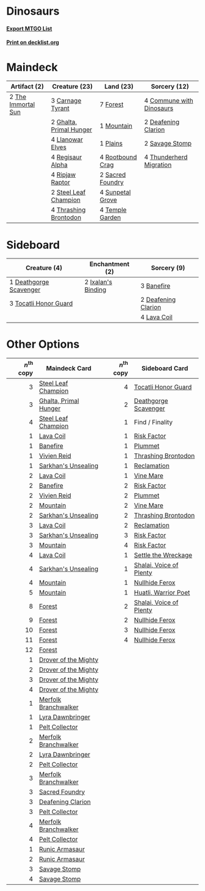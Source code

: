 # Dinosaurs

#### [Export MTGO List](../collection/Dinosaurs/Dinosaurs.txt)
#### [Print on decklist.org](http://decklist.org/?deckmain=3%09Carnage%20Tyrant%0A4%09Commune%20with%20Dinosaurs%0A2%09Deafening%20Clarion%0A7%09Forest%0A2%09Ghalta,%20Primal%20Hunger%0A4%09Llanowar%20Elves%0A1%09Mountain%0A1%09Plains%0A4%09Regisaur%20Alpha%0A4%09Ripjaw%20Raptor%0A4%09Rootbound%20Crag%0A2%09Sacred%20Foundry%0A2%09Savage%20Stomp%0A2%09Steel%20Leaf%20Champion%0A4%09Sunpetal%20Grove%0A4%09Temple%20Garden%0A2%09The%20Immortal%20Sun%0A4%09Thrashing%20Brontodon%0A4%09Thunderherd%20Migration&deckside=3%09Banefire%0A2%09Deafening%20Clarion%0A1%09Deathgorge%20Scavenger%0A2%09Ixalan's%20Binding%0A4%09Lava%20Coil%0A3%09Tocatli%20Honor%20Guard)
# Maindeck

|                                        Artifact (2)                                         |                                          Creature (23)                                           |                                         Land (23)                                         |                                           Sorcery (12)                                            |
|---------------------------------------------------------------------------------------------|--------------------------------------------------------------------------------------------------|-------------------------------------------------------------------------------------------|---------------------------------------------------------------------------------------------------|
|2 [The Immortal Sun](http://gatherer.wizards.com/Pages/Card/Details.aspx?multiverseid=439844)|3 [Carnage Tyrant](http://gatherer.wizards.com/Pages/Card/Details.aspx?multiverseid=435334)       |7 [Forest](http://gatherer.wizards.com/Pages/Card/Details.aspx?multiverseid=439605)        |4 [Commune with Dinosaurs](http://gatherer.wizards.com/Pages/Card/Details.aspx?multiverseid=435336)|
|                                                                                             |2 [Ghalta, Primal Hunger](http://gatherer.wizards.com/Pages/Card/Details.aspx?multiverseid=439787)|1 [Mountain](http://gatherer.wizards.com/Pages/Card/Details.aspx?multiverseid=439604)      |2 [Deafening Clarion](http://gatherer.wizards.com/Pages/Card/Details.aspx?multiverseid=452915)     |
|                                                                                             |4 [Llanowar Elves](http://gatherer.wizards.com/Pages/Card/Details.aspx?multiverseid=413717)       |1 [Plains](http://gatherer.wizards.com/Pages/Card/Details.aspx?multiverseid=439601)        |2 [Savage Stomp](http://gatherer.wizards.com/Pages/Card/Details.aspx?multiverseid=435361)          |
|                                                                                             |4 [Regisaur Alpha](http://gatherer.wizards.com/Pages/Card/Details.aspx?multiverseid=435383)       |4 [Rootbound Crag](http://gatherer.wizards.com/Pages/Card/Details.aspx?multiverseid=208042)|4 [Thunderherd Migration](http://gatherer.wizards.com/Pages/Card/Details.aspx?multiverseid=439806) |
|                                                                                             |4 [Ripjaw Raptor](http://gatherer.wizards.com/Pages/Card/Details.aspx?multiverseid=435359)        |2 [Sacred Foundry](http://gatherer.wizards.com/Pages/Card/Details.aspx?multiverseid=405106)|                                                                                                   |
|                                                                                             |2 [Steel Leaf Champion](http://gatherer.wizards.com/Pages/Card/Details.aspx?multiverseid=443070)  |4 [Sunpetal Grove](http://gatherer.wizards.com/Pages/Card/Details.aspx?multiverseid=420946)|                                                                                                   |
|                                                                                             |4 [Thrashing Brontodon](http://gatherer.wizards.com/Pages/Card/Details.aspx?multiverseid=439805)  |4 [Temple Garden](http://gatherer.wizards.com/Pages/Card/Details.aspx?multiverseid=405112) |                                                                                                   |


# Sideboard

|                                          Creature (4)                                           |                                       Enchantment (2)                                       |                                         Sorcery (9)                                          |
|-------------------------------------------------------------------------------------------------|---------------------------------------------------------------------------------------------|----------------------------------------------------------------------------------------------|
|1 [Deathgorge Scavenger](http://gatherer.wizards.com/Pages/Card/Details.aspx?multiverseid=435339)|2 [Ixalan's Binding](http://gatherer.wizards.com/Pages/Card/Details.aspx?multiverseid=435168)|3 [Banefire](http://gatherer.wizards.com/Pages/Card/Details.aspx?multiverseid=397676)         |
|3 [Tocatli Honor Guard](http://gatherer.wizards.com/Pages/Card/Details.aspx?multiverseid=435194) |                                                                                             |2 [Deafening Clarion](http://gatherer.wizards.com/Pages/Card/Details.aspx?multiverseid=452915)|
|                                                                                                 |                                                                                             |4 [Lava Coil](http://gatherer.wizards.com/Pages/Card/Details.aspx?multiverseid=452858)        |


# Other Options

|*n*<sup>th</sup> copy|                                         Maindeck Card                                          |*n*<sup>th</sup> copy|                                          Sideboard Card                                          |
|--------------------:|------------------------------------------------------------------------------------------------|--------------------:|--------------------------------------------------------------------------------------------------|
|                    3|[Steel Leaf Champion](http://gatherer.wizards.com/Pages/Card/Details.aspx?multiverseid=443070)  |                    4|[Tocatli Honor Guard](http://gatherer.wizards.com/Pages/Card/Details.aspx?multiverseid=435194)    |
|                    3|[Ghalta, Primal Hunger](http://gatherer.wizards.com/Pages/Card/Details.aspx?multiverseid=439787)|                    2|[Deathgorge Scavenger](http://gatherer.wizards.com/Pages/Card/Details.aspx?multiverseid=435339)   |
|                    4|[Steel Leaf Champion](http://gatherer.wizards.com/Pages/Card/Details.aspx?multiverseid=443070)  |                    1|Find / Finality                                                                                   |
|                    1|[Lava Coil](http://gatherer.wizards.com/Pages/Card/Details.aspx?multiverseid=452858)            |                    1|[Risk Factor](http://gatherer.wizards.com/Pages/Card/Details.aspx?multiverseid=452863)            |
|                    1|[Banefire](http://gatherer.wizards.com/Pages/Card/Details.aspx?multiverseid=397676)             |                    1|[Plummet](http://gatherer.wizards.com/Pages/Card/Details.aspx?multiverseid=397786)                |
|                    1|[Vivien Reid](http://gatherer.wizards.com/Pages/Card/Details.aspx?multiverseid=447344)          |                    1|[Thrashing Brontodon](http://gatherer.wizards.com/Pages/Card/Details.aspx?multiverseid=439805)    |
|                    1|[Sarkhan's Unsealing](http://gatherer.wizards.com/Pages/Card/Details.aspx?multiverseid=447291)  |                    1|[Reclamation](http://gatherer.wizards.com/Pages/Card/Details.aspx?multiverseid=2736)              |
|                    2|[Lava Coil](http://gatherer.wizards.com/Pages/Card/Details.aspx?multiverseid=452858)            |                    1|[Vine Mare](http://gatherer.wizards.com/Pages/Card/Details.aspx?multiverseid=447343)              |
|                    2|[Banefire](http://gatherer.wizards.com/Pages/Card/Details.aspx?multiverseid=397676)             |                    2|[Risk Factor](http://gatherer.wizards.com/Pages/Card/Details.aspx?multiverseid=452863)            |
|                    2|[Vivien Reid](http://gatherer.wizards.com/Pages/Card/Details.aspx?multiverseid=447344)          |                    2|[Plummet](http://gatherer.wizards.com/Pages/Card/Details.aspx?multiverseid=397786)                |
|                    2|[Mountain](http://gatherer.wizards.com/Pages/Card/Details.aspx?multiverseid=439604)             |                    2|[Vine Mare](http://gatherer.wizards.com/Pages/Card/Details.aspx?multiverseid=447343)              |
|                    2|[Sarkhan's Unsealing](http://gatherer.wizards.com/Pages/Card/Details.aspx?multiverseid=447291)  |                    2|[Thrashing Brontodon](http://gatherer.wizards.com/Pages/Card/Details.aspx?multiverseid=439805)    |
|                    3|[Lava Coil](http://gatherer.wizards.com/Pages/Card/Details.aspx?multiverseid=452858)            |                    2|[Reclamation](http://gatherer.wizards.com/Pages/Card/Details.aspx?multiverseid=2736)              |
|                    3|[Sarkhan's Unsealing](http://gatherer.wizards.com/Pages/Card/Details.aspx?multiverseid=447291)  |                    3|[Risk Factor](http://gatherer.wizards.com/Pages/Card/Details.aspx?multiverseid=452863)            |
|                    3|[Mountain](http://gatherer.wizards.com/Pages/Card/Details.aspx?multiverseid=439604)             |                    4|[Risk Factor](http://gatherer.wizards.com/Pages/Card/Details.aspx?multiverseid=452863)            |
|                    4|[Lava Coil](http://gatherer.wizards.com/Pages/Card/Details.aspx?multiverseid=452858)            |                    1|[Settle the Wreckage](http://gatherer.wizards.com/Pages/Card/Details.aspx?multiverseid=435186)    |
|                    4|[Sarkhan's Unsealing](http://gatherer.wizards.com/Pages/Card/Details.aspx?multiverseid=447291)  |                    1|[Shalai, Voice of Plenty](http://gatherer.wizards.com/Pages/Card/Details.aspx?multiverseid=442923)|
|                    4|[Mountain](http://gatherer.wizards.com/Pages/Card/Details.aspx?multiverseid=439604)             |                    1|[Nullhide Ferox](http://gatherer.wizards.com/Pages/Card/Details.aspx?multiverseid=452888)         |
|                    5|[Mountain](http://gatherer.wizards.com/Pages/Card/Details.aspx?multiverseid=439604)             |                    1|[Huatli, Warrior Poet](http://gatherer.wizards.com/Pages/Card/Details.aspx?multiverseid=435380)   |
|                    8|[Forest](http://gatherer.wizards.com/Pages/Card/Details.aspx?multiverseid=439605)               |                    2|[Shalai, Voice of Plenty](http://gatherer.wizards.com/Pages/Card/Details.aspx?multiverseid=442923)|
|                    9|[Forest](http://gatherer.wizards.com/Pages/Card/Details.aspx?multiverseid=439605)               |                    2|[Nullhide Ferox](http://gatherer.wizards.com/Pages/Card/Details.aspx?multiverseid=452888)         |
|                   10|[Forest](http://gatherer.wizards.com/Pages/Card/Details.aspx?multiverseid=439605)               |                    3|[Nullhide Ferox](http://gatherer.wizards.com/Pages/Card/Details.aspx?multiverseid=452888)         |
|                   11|[Forest](http://gatherer.wizards.com/Pages/Card/Details.aspx?multiverseid=439605)               |                    4|[Nullhide Ferox](http://gatherer.wizards.com/Pages/Card/Details.aspx?multiverseid=452888)         |
|                   12|[Forest](http://gatherer.wizards.com/Pages/Card/Details.aspx?multiverseid=439605)               |                     |                                                                                                  |
|                    1|[Drover of the Mighty](http://gatherer.wizards.com/Pages/Card/Details.aspx?multiverseid=435342) |                     |                                                                                                  |
|                    2|[Drover of the Mighty](http://gatherer.wizards.com/Pages/Card/Details.aspx?multiverseid=435342) |                     |                                                                                                  |
|                    3|[Drover of the Mighty](http://gatherer.wizards.com/Pages/Card/Details.aspx?multiverseid=435342) |                     |                                                                                                  |
|                    4|[Drover of the Mighty](http://gatherer.wizards.com/Pages/Card/Details.aspx?multiverseid=435342) |                     |                                                                                                  |
|                    1|[Merfolk Branchwalker](http://gatherer.wizards.com/Pages/Card/Details.aspx?multiverseid=435353) |                     |                                                                                                  |
|                    1|[Lyra Dawnbringer](http://gatherer.wizards.com/Pages/Card/Details.aspx?multiverseid=442914)     |                     |                                                                                                  |
|                    1|[Pelt Collector](http://gatherer.wizards.com/Pages/Card/Details.aspx?multiverseid=452891)       |                     |                                                                                                  |
|                    2|[Merfolk Branchwalker](http://gatherer.wizards.com/Pages/Card/Details.aspx?multiverseid=435353) |                     |                                                                                                  |
|                    2|[Lyra Dawnbringer](http://gatherer.wizards.com/Pages/Card/Details.aspx?multiverseid=442914)     |                     |                                                                                                  |
|                    2|[Pelt Collector](http://gatherer.wizards.com/Pages/Card/Details.aspx?multiverseid=452891)       |                     |                                                                                                  |
|                    3|[Merfolk Branchwalker](http://gatherer.wizards.com/Pages/Card/Details.aspx?multiverseid=435353) |                     |                                                                                                  |
|                    3|[Sacred Foundry](http://gatherer.wizards.com/Pages/Card/Details.aspx?multiverseid=405106)       |                     |                                                                                                  |
|                    3|[Deafening Clarion](http://gatherer.wizards.com/Pages/Card/Details.aspx?multiverseid=452915)    |                     |                                                                                                  |
|                    3|[Pelt Collector](http://gatherer.wizards.com/Pages/Card/Details.aspx?multiverseid=452891)       |                     |                                                                                                  |
|                    4|[Merfolk Branchwalker](http://gatherer.wizards.com/Pages/Card/Details.aspx?multiverseid=435353) |                     |                                                                                                  |
|                    4|[Pelt Collector](http://gatherer.wizards.com/Pages/Card/Details.aspx?multiverseid=452891)       |                     |                                                                                                  |
|                    1|[Runic Armasaur](http://gatherer.wizards.com/Pages/Card/Details.aspx?multiverseid=447336)       |                     |                                                                                                  |
|                    2|[Runic Armasaur](http://gatherer.wizards.com/Pages/Card/Details.aspx?multiverseid=447336)       |                     |                                                                                                  |
|                    3|[Savage Stomp](http://gatherer.wizards.com/Pages/Card/Details.aspx?multiverseid=435361)         |                     |                                                                                                  |
|                    4|[Savage Stomp](http://gatherer.wizards.com/Pages/Card/Details.aspx?multiverseid=435361)         |                     |                                                                                                  |

